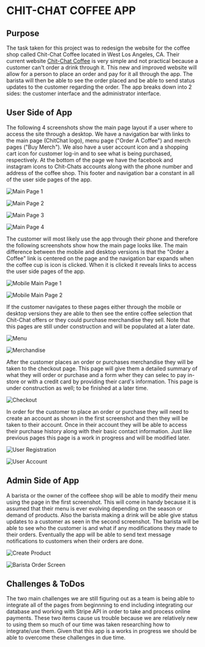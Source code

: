 # CHIT-CHAT COFFEE APP

## Purpose

The task taken for this project was to redesign the website for the coffee shop called Chit-Chat Coffee located in West Los Angeles, CA. Their current website [Chit-Chat Coffee](https://chitchatla.com) is very simple and not practical because a customer can't order a drink through it. This new and improved website will allow for a person to place an order and pay for it all through the app. The barista will then be able to see the order placed and be able to send status updates to the customer regarding the order. The app breaks down into 2 sides: the customer interface and the administrator interface. 

## User Side of App

The following 4 screenshots show the main page layout if a user where to access the site through a desktop. We have a navigation bar with links to the main page (ChitChat logo), menu page ("Order A Coffee") and merch pages ("Buy Merch"). We also have a user account icon and a shopping cart icon for customer log-in and to see what is being purchased, respectively. At the bottom of the page we have the facebook and instagram icons to Chit-Chats accounts along with the phone number and address of the coffee shop. This footer and navigation bar a constant in all of the user side pages of the app.

![Main Page 1](Documentation/screenShots/mainLarge1.PNG)

![Main Page 2](Documentation/screenShots/mainLarge2.PNG)

![Main Page 3](Documentation/screenShots/mainLarge3.PNG)

![Main Page 4](Documentation/screenShots/mainLarge4.PNG)

The customer will most likely use the app through their phone and therefore the following screenshots show how the main page looks like. The main difference between the mobile and desktop versions is that the "Order a Coffee" link is centered on the page and the navigation bar expands when the coffee cup is icon is clicked. When it is clicked it reveals links to access the user side pages of the app.

![Mobile Main Page 1](Documentation/screenShots/mainSmall1.PNG)

![Mobile Main Page 2](Documentation/screenShots/mainSmall2.PNG)

If the customer navigates to these pages either through the mobile or desktop versions they are able to then see the entire coffee selection that Chit-Chat offers or they could purchase merchandise they sell. Note that this pages are still under construction and will be populated at a later date. 

![Menu](Documentation/screenShots/order.PNG)

![Merchandise](Documentation/screenShots/merch.PNG)

After the customer places an order or purchases merchandise they will be taken to the checkout page. This page will give them a detailed summary of what they will order or purchase and a form wher they can selec to pay in-store or with a credit card by providing their card's information. This page is under construction as well; to be finished at a later time. 

![Checkout](Documentation/screenShots/checkout.PNG)

In order for the customer to place an order or purchase they will need to create an account as shown in the first screenshot and then they will be taken to their account. Once in their account they will be able to access their purchase history along with their basic contact information. Just like previous pages this page is a work in progress and will be modified later. 

![User Registration](Documentation/screenShots/register.PNG)

![User Account](Documentation/screenShots/account.PNG)

## Admin Side of App

A barista or the owner of the coffeee shop will be able to modify their menu using the page in the first screenshot. This will come in handy because it is assumed that their menu is ever evolving depending on the season or demand of products. Also the barista making a drink will be able give status updates to a customer as seen in the second screenshot. The barista will be able to see who the customer is and what if any modifications they made to their orders. Eventually the app will be able to send text message notifications to customers when their orders are done. 

![Create Product](Documentation/screenShots/createProduct.PNG)

![Barista Order Screen](Documentation/screenShots/orderAdmin.PNG)

## Challenges & ToDos

The two main challenges we are still figuring out as a team is being able to integrate all of the pages from beginnning to end including integrating our database and working with Stripe API in order to take and process online payments. These two items cause us trouble because we are relatively new to using them so much of our time was taken researching how to integrate/use them. Given that this app is a works in progress we should be able to overcome these challenges in due time. 




  
  
  
